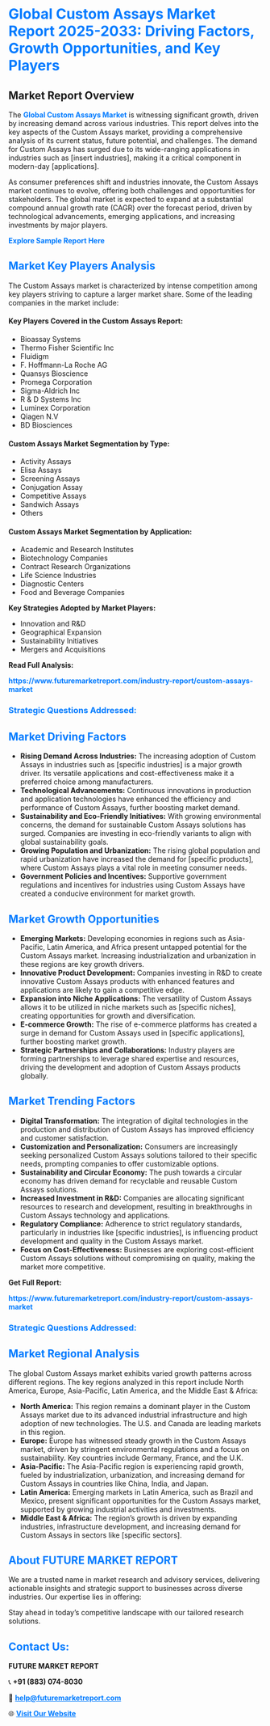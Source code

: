 <h1 style="color: #007BFF;">Global Custom Assays Market Report 2025-2033: Driving Factors, Growth Opportunities, and Key Players</h1>

<section id="overview">
<h2>Market Report Overview</h2>
<p>The <a href="https://www.futuremarketreport.com/industry-report/custom-assays-market" style="color: #007BFF; text-decoration: none;"><strong>Global Custom Assays Market</strong></a> is witnessing significant growth, driven by increasing demand across various industries. This report delves into the key aspects of the Custom Assays market, providing a comprehensive analysis of its current status, future potential, and challenges. The demand for Custom Assays has surged due to its wide-ranging applications in industries such as [insert industries], making it a critical component in modern-day [applications].</p>
<p>As consumer preferences shift and industries innovate, the Custom Assays market continues to evolve, offering both challenges and opportunities for stakeholders. The global market is expected to expand at a substantial compound annual growth rate (CAGR) over the forecast period, driven by technological advancements, emerging applications, and increasing investments by major players.</p>
</section>

<section id="overview">
<p><a href="https://www.futuremarketreport.com/request-sample/reportId=89676" style="color: #007BFF; text-decoration: none;"><strong>Explore Sample Report Here</strong></a></p>
</section>

<section id="key-players">
<h2 style="color: #007BFF;">Market Key Players Analysis</h2>
<p>The Custom Assays market is characterized by intense competition among key players striving to capture a larger market share. Some of the leading companies in the market include:</p>
<h4>Key Players Covered in the Custom Assays Report:</h4>
<ul><li>Bioassay Systems</li><li>Thermo Fisher Scientific Inc</li><li>Fluidigm</li><li>F. Hoffmann-La Roche AG</li><li>Quansys Bioscience</li><li>Promega Corporation</li><li>Sigma-Aldrich Inc</li><li>R &amp; D Systems Inc</li><li>Luminex Corporation</li><li>Qiagen N.V</li><li>BD Biosciences</li></ul>
<h4>Custom Assays Market Segmentation by Type:</h4>
<ul><li>Activity Assays</li><li>Elisa Assays</li><li>Screening Assays</li><li>Conjugation Assay</li><li>Competitive Assays</li><li>Sandwich Assays</li><li>Others</li></ul>

<h4>Custom Assays Market Segmentation by Application:</h4>
<ul><li>Academic and Research Institutes</li><li>Biotechnology Companies</li><li>Contract Research Organizations</li><li>Life Science Industries</li><li>Diagnostic Centers</li><li>Food and Beverage Companies</li></ul>
<p><strong>Key Strategies Adopted by Market Players:</strong></p>
<ul>
<li>Innovation and R&D</li>
<li>Geographical Expansion</li>
<li>Sustainability Initiatives</li>
<li>Mergers and Acquisitions</li>
</ul>
</section>

<section>
<p><strong>Read Full Analysis: </strong></p><a href="https://www.futuremarketreport.com/industry-report/custom-assays-market" style="color: #007BFF; text-decoration: none;"><strong>https://www.futuremarketreport.com/industry-report/custom-assays-market</strong></a>
<h3 style="color: #007BFF;">Strategic Questions Addressed:</h3>
</section>

<section id="driving-factors">
<h2 style="color: #007BFF;">Market Driving Factors</h2>
<ul>
<li><strong>Rising Demand Across Industries:</strong> The increasing adoption of Custom Assays in industries such as [specific industries] is a major growth driver. Its versatile applications and cost-effectiveness make it a preferred choice among manufacturers.</li>
<li><strong>Technological Advancements:</strong> Continuous innovations in production and application technologies have enhanced the efficiency and performance of Custom Assays, further boosting market demand.</li>
<li><strong>Sustainability and Eco-Friendly Initiatives:</strong> With growing environmental concerns, the demand for sustainable Custom Assays solutions has surged. Companies are investing in eco-friendly variants to align with global sustainability goals.</li>
<li><strong>Growing Population and Urbanization:</strong> The rising global population and rapid urbanization have increased the demand for [specific products], where Custom Assays plays a vital role in meeting consumer needs.</li>
<li><strong>Government Policies and Incentives:</strong> Supportive government regulations and incentives for industries using Custom Assays have created a conducive environment for market growth.</li>
</ul>
</section>

<section id="growth-opportunities">
<h2 style="color: #007BFF;">Market Growth Opportunities</h2>
<ul>
<li><strong>Emerging Markets:</strong> Developing economies in regions such as Asia-Pacific, Latin America, and Africa present untapped potential for the Custom Assays market. Increasing industrialization and urbanization in these regions are key growth drivers.</li>
<li><strong>Innovative Product Development:</strong> Companies investing in R&D to create innovative Custom Assays products with enhanced features and applications are likely to gain a competitive edge.</li>
<li><strong>Expansion into Niche Applications:</strong> The versatility of Custom Assays allows it to be utilized in niche markets such as [specific niches], creating opportunities for growth and diversification.</li>
<li><strong>E-commerce Growth:</strong> The rise of e-commerce platforms has created a surge in demand for Custom Assays used in [specific applications], further boosting market growth.</li>
<li><strong>Strategic Partnerships and Collaborations:</strong> Industry players are forming partnerships to leverage shared expertise and resources, driving the development and adoption of Custom Assays products globally.</li>
</ul>
</section>

<section id="trending-factors">
<h2 style="color: #007BFF;">Market Trending Factors</h2>
<ul>
<li><strong>Digital Transformation:</strong> The integration of digital technologies in the production and distribution of Custom Assays has improved efficiency and customer satisfaction.</li>
<li><strong>Customization and Personalization:</strong> Consumers are increasingly seeking personalized Custom Assays solutions tailored to their specific needs, prompting companies to offer customizable options.</li>
<li><strong>Sustainability and Circular Economy:</strong> The push towards a circular economy has driven demand for recyclable and reusable Custom Assays solutions.</li>
<li><strong>Increased Investment in R&D:</strong> Companies are allocating significant resources to research and development, resulting in breakthroughs in Custom Assays technology and applications.</li>
<li><strong>Regulatory Compliance:</strong> Adherence to strict regulatory standards, particularly in industries like [specific industries], is influencing product development and quality in the Custom Assays market.</li>
<li><strong>Focus on Cost-Effectiveness:</strong> Businesses are exploring cost-efficient Custom Assays solutions without compromising on quality, making the market more competitive.</li>
</ul>
</section>

<section>
<p><strong>Get Full Report: </strong></p><a href="https://www.futuremarketreport.com/industry-report/custom-assays-market" style="color: #007BFF; text-decoration: none;"><strong>https://www.futuremarketreport.com/industry-report/custom-assays-market</strong></a>
<h3 style="color: #007BFF;">Strategic Questions Addressed:</h3>
</section>


<section id="regional-analysis">
<h2 style="color: #007BFF;">Market Regional Analysis</h2>
<p>The global Custom Assays market exhibits varied growth patterns across different regions. The key regions analyzed in this report include North America, Europe, Asia-Pacific, Latin America, and the Middle East & Africa:</p>
<ul>
<li><strong>North America:</strong> This region remains a dominant player in the Custom Assays market due to its advanced industrial infrastructure and high adoption of new technologies. The U.S. and Canada are leading markets in this region.</li>
<li><strong>Europe:</strong> Europe has witnessed steady growth in the Custom Assays market, driven by stringent environmental regulations and a focus on sustainability. Key countries include Germany, France, and the U.K.</li>
<li><strong>Asia-Pacific:</strong> The Asia-Pacific region is experiencing rapid growth, fueled by industrialization, urbanization, and increasing demand for Custom Assays in countries like China, India, and Japan.</li>
<li><strong>Latin America:</strong> Emerging markets in Latin America, such as Brazil and Mexico, present significant opportunities for the Custom Assays market, supported by growing industrial activities and investments.</li>
<li><strong>Middle East & Africa:</strong> The region’s growth is driven by expanding industries, infrastructure development, and increasing demand for Custom Assays in sectors like [specific sectors].</li>
</ul>
</section>

<footer>
<h2 style="color: #007BFF;">About FUTURE MARKET REPORT</h2>
<p>We are a trusted name in market research and advisory services, delivering actionable insights and strategic support to businesses across diverse industries. Our expertise lies in offering:</p>

<p>Stay ahead in today’s competitive landscape with our tailored research solutions.</p>

<h2 style="color: #007BFF;">Contact Us:</h2>
<p><strong>FUTURE MARKET REPORT</strong></p>
<p>📞 <strong>+91 (883) 074-8030</strong></p>
<p>📧 <strong><a href="mailto:help@futuremarketreport.com" style="color: #007BFF;">help@futuremarketreport.com</a></strong></p>
<p>🌐 <strong><a href="https://www.futuremarketreport.com/" style="color: #007BFF;">Visit Our Website</a></strong></p>
</footer>
